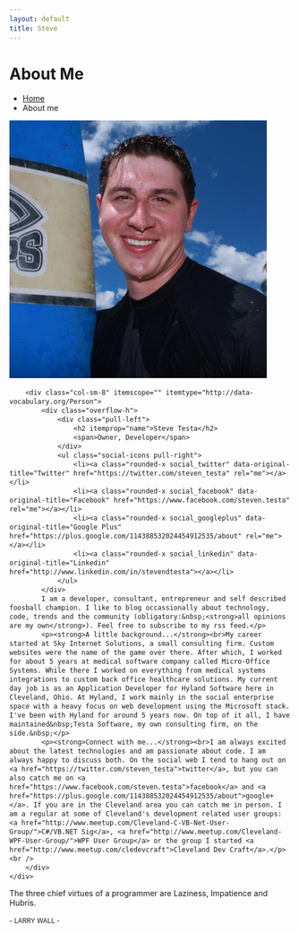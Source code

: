 ```yaml
---
layout: default
title: Steve
---
```

<div class="breadcrumbs">
    <div class="container">
        <h1 class="pull-left">About Me</h1>
        <ul class="pull-right breadcrumb">
            <li><a href="/">Home</a></li>
            <li class="active">About me</li>
        </ul>
    </div>
</div>

<div class="container content-sm">
    <div class="row about-me">
        <div class="col-sm-4 shadow-wrapper md-margin-bottom-40">
            <div class="box-shadow shadow-effect-2">
                <img class="img-responsive img-bordered full-width" src="/assets/images/aboutme/steve-med.jpg" alt="">
            </div>
        </div>

        <div class="col-sm-8" itemscope="" itemtype="http://data-vocabulary.org/Person">
            <div class="overflow-h">
                <div class="pull-left">
                    <h2 itemprop="name">Steve Testa</h2>
                    <span>Owner, Developer</span>
                </div>    
                <ul class="social-icons pull-right">
                    <li><a class="rounded-x social_twitter" data-original-title="Twitter" href="https://twitter.com/steven_testa" rel="me"></a></li>
                    <li><a class="rounded-x social_facebook" data-original-title="Facebook" href="https://www.facebook.com/steven.testa" rel="me"></a></li>
                    <li><a class="rounded-x social_googleplus" data-original-title="Google Plus" href="https://plus.google.com/114388532024454912535/about" rel="me"></a></li>
                    <li><a class="rounded-x social_linkedin" data-original-title="Linkedin" href="http://www.linkedin.com/in/stevendtesta"></a></li>
                </ul>
            </div>    
            I am a developer, consultant, entrepreneur and self described foosball champion. I like to blog occassionally about technology, code, trends and the community (obligatory:&nbsp;<strong>all opinions are my own</strong>). Feel free to subscribe to my rss feed.</p>
			<p><strong>A little background...</strong><br>My career started at Sky Internet Solutions, a small consulting firm. Custom websites were the name of the game over there. After which, I worked for about 5 years at medical software company called Micro-Office Systems. While there I worked on everything from medical systems integrations to custom back office healthcare solutions. My current day job is as an Application Developer for Hyland Software here in Cleveland, Ohio. At Hyland, I work mainly in the social enterprise space with a heavy focus on web development using the Microsoft stack. I've been with Hyland for around 5 years now. On top of it all, I have maintained&nbsp;Testa Software, my own consulting firm, on the side.&nbsp;</p>
			<p><strong>Connect with me...</strong><br>I am always excited about the latest technologies and am passionate about code. I am always happy to discuss both. On the social web I tend to hang out on <a href="https://twitter.com/steven_testa">twitter</a>, but you can also catch me on <a href="https://www.facebook.com/steven.testa">facebook</a> and <a href="https://plus.google.com/114388532024454912535/about">google+</a>. If you are in the Cleveland area you can catch me in person. I am a regular at some of Cleveland's development related user groups: <a href="http://www.meetup.com/Cleveland-C-VB-Net-User-Group/">C#/VB.NET Sig</a>, <a href="http://www.meetup.com/Cleveland-WPF-User-Group/">WPF User Group</a> or the group I started <a href="http://www.meetup.com/cledevcraft">Cleveland Dev Craft</a>.</p><br />
        </div>
    </div>
</div>

<div class="parallax-quote parallaxBg">
    <div class="container">
        <div class="parallax-quote-in">
            <p>The three chief virtues of a programmer are <span class="color-green">Laziness</span>, <span class="color-green">Impatience</span> and <span class="color-green">Hubris</span>.</p>
            <small>- LARRY WALL -</small>
        </div>
    </div>
</div>